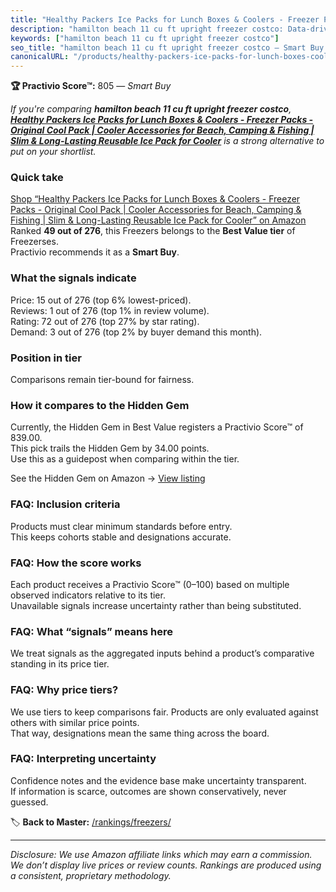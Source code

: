 ```yaml
---
title: "Healthy Packers Ice Packs for Lunch Boxes & Coolers - Freezer Packs - Original Cool Pack | Cooler Accessories for Beach, Camping & Fishing | Slim & Long-Lasting Reusable Ice Pack for Cooler"
description: "hamilton beach 11 cu ft upright freezer costco: Data-driven within Best Value ranking using the Practivio Score™. Positioned by quality, value, demand, findabi…"
keywords: ["hamilton beach 11 cu ft upright freezer costco"]
seo_title: "hamilton beach 11 cu ft upright freezer costco — Smart Buy Best Value (2025)"
canonicalURL: "/products/healthy-packers-ice-packs-for-lunch-boxes-coolers-freezer-packs-original-cool-pack-cooler-accessories-for-beach-camping-fishing-slim-long-lasting-reusable-ice-pack-for-cooler-B01M06AQLF/"
---
```


**🏆 Practivio Score™:** 805 — _Smart Buy_


*If you're comparing **hamilton beach 11 cu ft upright freezer costco**, **[Healthy Packers Ice Packs for Lunch Boxes & Coolers - Freezer Packs - Original Cool Pack | Cooler Accessories for Beach, Camping & Fishing | Slim & Long-Lasting Reusable Ice Pack for Cooler](https://www.amazon.com/dp/B01M06AQLF?tag=practivio-20)** is a strong alternative to put on your shortlist.*
### Quick take
[Shop “Healthy Packers Ice Packs for Lunch Boxes & Coolers - Freezer Packs - Original Cool Pack | Cooler Accessories for Beach, Camping & Fishing | Slim & Long-Lasting Reusable Ice Pack for Cooler” on Amazon](https://www.amazon.com/dp/B01M06AQLF?tag=practivio-20)
Ranked **49 out of 276**, this Freezers belongs to the **Best Value tier** of Freezerses.  
Practivio recommends it as a **Smart Buy**.

### What the signals indicate
Price: 15 out of 276 (top 6% lowest-priced).  
Reviews: 1 out of 276 (top 1% in review volume).  
Rating: 72 out of 276 (top 27% by star rating).  
Demand: 3 out of 276 (top 2% by buyer demand this month).

### Position in tier
Comparisons remain tier-bound for fairness.

### How it compares to the Hidden Gem
Currently, the Hidden Gem in Best Value registers a Practivio Score™ of 839.00.  
This pick trails the Hidden Gem by 34.00 points.  
Use this as a guidepost when comparing within the tier.  

See the Hidden Gem on Amazon → [View listing](https://www.amazon.com/dp/B07GSSR5V2?tag=practivio-20)

### FAQ: Inclusion criteria
Products must clear minimum standards before entry.  
This keeps cohorts stable and designations accurate.

### FAQ: How the score works
Each product receives a Practivio Score™ (0–100) based on multiple observed indicators relative to its tier.  
Unavailable signals increase uncertainty rather than being substituted.

### FAQ: What “signals” means here
We treat signals as the aggregated inputs behind a product’s comparative standing in its price tier.

### FAQ: Why price tiers?
We use tiers to keep comparisons fair. Products are only evaluated against others with similar price points.  
That way, designations mean the same thing across the board.

### FAQ: Interpreting uncertainty
Confidence notes and the evidence base make uncertainty transparent.  
If information is scarce, outcomes are shown conservatively, never guessed.


🏷️ **Back to Master:** [/rankings/freezers/](/rankings/freezers/)

---
_Disclosure: We use Amazon affiliate links which may earn a commission. We don’t display live prices or review counts. Rankings are produced using a consistent, proprietary methodology._
